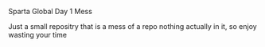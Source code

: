 Sparta Global Day 1 Mess

Just a small repositry that is a mess of a repo
nothing actually in it, so enjoy wasting your time
